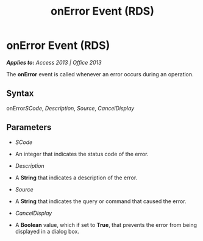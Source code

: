﻿---
title: onError Event (RDS)
TOCTitle: onError Event (RDS)
ms:assetid: e26a3f7f-0f00-919a-65ad-bf39ffb83e92
ms:mtpsurl: https://msdn.microsoft.com/en-us/library/JJ250153(v=office.15)
ms:contentKeyID: 48548292
ms.date: 09/18/2015
mtps_version: v=office.15
---

# onError Event (RDS)


_**Applies to:** Access 2013 | Office 2013_

The **onError** event is called whenever an error occurs during an operation.

## Syntax

onError*SCode*, *Description*, *Source*, *CancelDisplay*

## Parameters

  - *SCode*

  - An integer that indicates the status code of the error.

  - *Description*

  - A **String** that indicates a description of the error.

  - *Source*

  - A **String** that indicates the query or command that caused the error.

  - *CancelDisplay*

  - A **Boolean** value, which if set to **True**, that prevents the error from being displayed in a dialog box.

